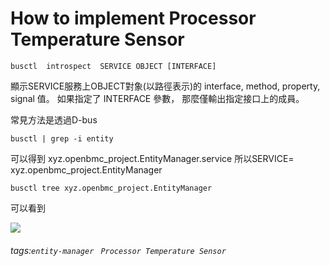 # How to implement Processor Temperature Sensor

    busctl  introspect  SERVICE OBJECT [INTERFACE]
           
顯示SERVICE服務上OBJECT對象(以路徑表示)的 interface, method, property, signal 值。
如果指定了 INTERFACE 參數， 那麼僅輸出指定接口上的成員。

常見方法是透過D-bus

    busctl | grep -i entity

可以得到        xyz.openbmc_project.EntityManager.service
所以SERVICE= xyz.openbmc_project.EntityManager

    busctl tree xyz.openbmc_project.EntityManager
    
可以看到

![](https://s3-ap-northeast-1.amazonaws.com/g0v-hackmd-images/uploads/upload_01863fd771dac574137b2e2f4a64c7a5.png)


###### tags:`entity-manager` ` Processor Temperature Sensor`
